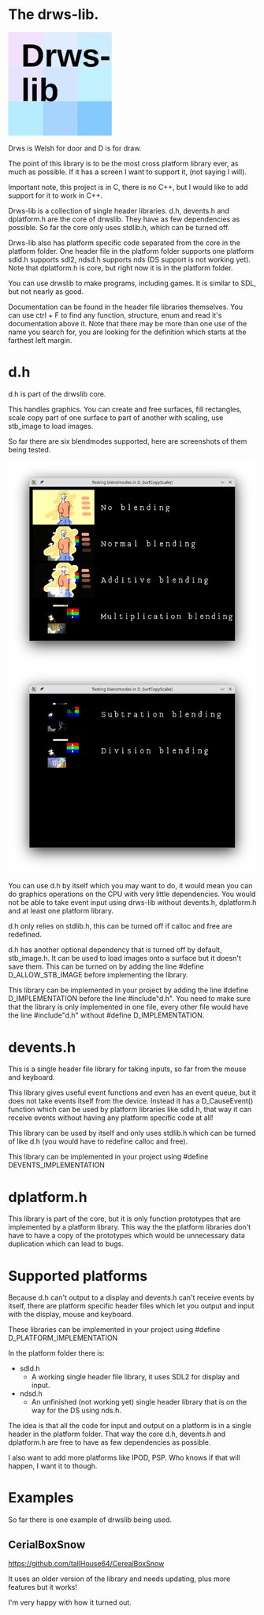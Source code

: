 

# The drws-lib.
<img src="https://raw.githubusercontent.com/tallHouse64/drws-lib/refs/heads/main/drws-lib.png" width="210" height="210" alt="The logo for the drws-lib library." />

Drws is Welsh for door and D is for draw.

The point of this library is to be the most cross platform library ever, as much as possible. If it has a screen I want to support it, (not saying I will).

Important note, this project is in C, there is no C++, but I would like to add support for it to work in C++.

Drws-lib is a collection of single header libraries. d.h, devents.h and dplatform.h are the core of drwslib. They have as few dependencies as possible. So far the core only uses stdlib.h, which can be turned off.

Drws-lib also has platform specific code separated from the core in the platform folder. One header file in the platform folder supports one platform sdld.h supports sdl2, ndsd.h supports nds (DS support is not working yet). Note that dplatform.h is core, but right now it is in the platform folder.

You can use drwslib to make programs, including games. It is similar to SDL, but not nearly as good.

Documentation can be found in the header file libraries themselves. You can use ctrl + F to find any function, structure, enum and read it's documentation above it. Note that there may be more than one use of the name you search for, you are looking for the definition which starts at the farthest left margin.

# d.h
d.h is part of the drwslib core.

This handles graphics. You can create and free surfaces, fill rectangles, scale copy part of one surface to part of another with scaling, use stb_image to load images.

So far there are six blendmodes supported, here are screenshots of them being tested.

<img src="https://raw.githubusercontent.com/tallHouse64/drws-lib/refs/heads/main/surfcopyscale-blendmode-test-screenshot-1.png" alt="A screenshot showing the first four supported blendmodes, no blending, normal, additive and multiplication blending."/>

<img src="https://raw.githubusercontent.com/tallHouse64/drws-lib/refs/heads/main/surfcopyscale-blendmode-test-screenshot-2.png" alt="A screenshot showing the fith and sixth supported blendmodes, subtraction and division blending."/>

You can use d.h by itself which you may want to do, it would mean you can do graphics operations on the CPU with very little dependencies. You would not be able to take event input using drws-lib without devents.h, dplatform.h and at least one platform library.

d.h only relies on stdlib.h, this can be turned off if calloc and free are redefined.

d.h has another optional dependency that is turned off by default, stb_image.h. It can be used to load images onto a surface but it doesn't save them. This can be turned on by adding the line #define D_ALLOW_STB_IMAGE before implementing the library.

This library can be implemented in your project by adding the line #define D_IMPLEMENTATION before the line #include"d.h". You need to make sure that the library is only implemented in one file, every other file would have the line #include"d.h" without #define D_IMPLEMENTATION.

# devents.h
This is a single header file library for taking inputs, so far from the mouse and keyboard.

This library gives useful event functions and even has an event queue, but it does not take events itself from the device. Instead it has a D_CauseEvent() function which can be used by platform libraries like sdld.h, that way it can receive events without having any platform specific code at all!

This library can be used by itself and only uses stdlib.h which can be turned of like d.h (you would have to redefine calloc and free).

This library can be implemented in your project using #define DEVENTS_IMPLEMENTATION

# dplatform.h
This library is part of the core, but it is only function prototypes that are implemented by a platform library. This way the the platform libraries don't have to have a copy of the prototypes which would be unnecessary data duplication which can lead to bugs.

# Supported platforms
Because d.h can't output to a display and devents.h can't receive events by itself, there are platform specific header files which let you output and input with the display, mouse and keyboard.

These libraries can be implemented in your project using #define D_PLATFORM_IMPLEMENTATION

In the platform folder there is:
- sdld.h
  - A working single header file library, it uses SDL2 for display and input.
- ndsd.h
  - An unfinished (not working yet) single header library that is on the way for the DS using nds.h.

The idea is that all the code for input and output on a platform is in a single header in the platform folder. That way the core d.h, devents.h and dplatform.h are free to have as few dependencies as possible.

I also want to add more platforms like IPOD, PSP. Who knows if that will happen, I want it to though.

# Examples
So far there is one example of drwslib being used.
## CerialBoxSnow
https://github.com/tallHouse64/CerealBoxSnow

It uses an older version of the library and needs updating, plus more features but it works! 

I'm very happy with how it turned out.

